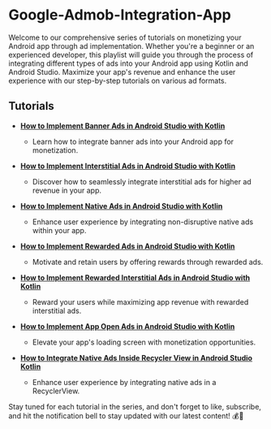 # Google-Admob-Integration-App

Welcome to our comprehensive series of tutorials on monetizing your Android app through ad implementation. Whether you're a beginner or an experienced developer, this playlist will guide you through the process of integrating different types of ads into your Android app using Kotlin and Android Studio. Maximize your app's revenue and enhance the user experience with our step-by-step tutorials on various ad formats.

## Tutorials

- [**How to Implement Banner Ads in Android Studio with Kotlin**](https://youtu.be/NXuXbXN1llY?si=7Ie8in5u0i_HVRBJ)
  - Learn how to integrate banner ads into your Android app for monetization.

- [**How to Implement Interstitial Ads in Android Studio with Kotlin**](https://youtu.be/J9kX_UotWhM?si=hBvC1Bk4B1nxxajd)
  - Discover how to seamlessly integrate interstitial ads for higher ad revenue in your app.

- [**How to Implement Native Ads in Android Studio with Kotlin**](https://youtu.be/QSLzAEaToVg?si=XGUmNfIzvRprx0Ue)
  - Enhance user experience by integrating non-disruptive native ads within your app.

- [**How to Implement Rewarded Ads in Android Studio with Kotlin**](https://youtu.be/-vWtsyfrHwI?si=h5-z8ODn_oCNsZVL)
  - Motivate and retain users by offering rewards through rewarded ads.

- [**How to Implement Rewarded Interstitial Ads in Android Studio with Kotlin**](https://youtu.be/IOjQNcWZRGg?si=8CkOX9r0Do6QoqUy)
  - Reward your users while maximizing app revenue with rewarded interstitial ads.

- [**How to Implement App Open Ads in Android Studio with Kotlin**](https://youtu.be/IxfE8lm3fMA?si=M-gXwbOBpp_mmDQz)
  - Elevate your app's loading screen with monetization opportunities.
 
- [**How to Integrate Native Ads Inside Recycler View in Android Studio Kotlin**](https://youtu.be/QHcDGgBVoeU?si=Wx9RwTh_YUdsSj-f)
  - Enhance user experience by integrating native ads in a RecyclerView.

Stay tuned for each tutorial in the series, and don't forget to like, subscribe, and hit the notification bell to stay updated with our latest content! 💰📱

